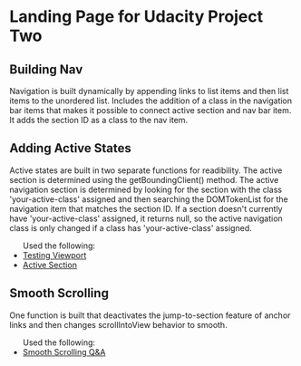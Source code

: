 <h1>Landing Page for Udacity Project Two</h1>

<h2>Building Nav</h2>
<p>Navigation is built dynamically by appending links to list items and then list items to the unordered list. Includes the addition of a class in the navigation bar items that makes it possible to connect active section and nav bar item. It adds the section ID as a class to the nav item.</p>

<h2>Adding Active States</h2>
<p>Active states are built in two separate functions for readibility. The active section  is determined using the getBoundingClient() method. The active navigation section is determined by looking for the section with the class 'your-active-class' assigned and then searching the DOMTokenList for the navigation item that matches the section ID. If a section doesn't currently have 'your-active-class' assigned, it returns null, so the active navigation class is only changed if a class has 'your-active-class' assigned.</p>

<ul>Used the following:
  <li><a href="https://gomakethings.com/how-to-test-if-an-element-is-in-the-viewport-with-vanilla-javascript/">Testing Viewport</a></li>
  <li><a href="https://knowledge.udacity.com/questions/74616">Active Section</a></li>
</ul>

<h2>Smooth Scrolling</h2>
<p>One function is built that deactivates the jump-to-section feature of anchor links and then changes scrollIntoView behavior to smooth.</p>
<ul>Used the following:
  <li><a href="https://knowledge.udacity.com/questions/270250">Smooth Scrolling Q&A</a></li>
</ul>
